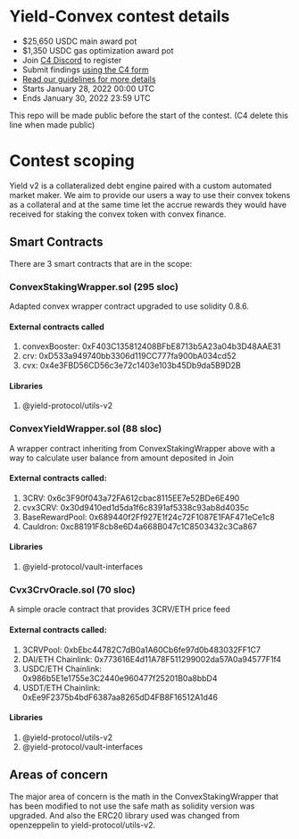 # Yield-Convex contest details

- $25,650 USDC main award pot
- $1,350 USDC gas optimization award pot
- Join [C4 Discord](https://discord.gg/code4rena) to register
- Submit findings [using the C4 form](https://code4rena.com/contests/2022-01-yield-contest/submit)
- [Read our guidelines for more details](https://docs.code4rena.com/roles/wardens)
- Starts January 28, 2022 00:00 UTC
- Ends January 30, 2022 23:59 UTC

This repo will be made public before the start of the contest. (C4 delete this line when made public)

# Contest scoping

Yield v2 is a collateralized debt engine paired with a custom automated market maker.
We aim to provide our users a way to use their convex tokens as a collateral and at the same time let the accrue rewards they would have received for staking the convex token with convex finance.

## Smart Contracts

There are 3 smart contracts that are in the scope:

### ConvexStakingWrapper.sol (295 sloc)

Adapted convex wrapper contract upgraded to use solidity 0.8.6.

#### External contracts called

1. convexBooster: 0xF403C135812408BFbE8713b5A23a04b3D48AAE31
2. crv: 0xD533a949740bb3306d119CC777fa900bA034cd52
3. cvx: 0x4e3FBD56CD56c3e72c1403e103b45Db9da5B9D2B

#### Libraries

1. @yield-protocol/utils-v2

### ConvexYieldWrapper.sol (88 sloc)

A wrapper contract inheriting from ConvexStakingWrapper above with a way to calculate user balance from amount deposited in Join

#### External contracts called:

1. 3CRV: 0x6c3F90f043a72FA612cbac8115EE7e52BDe6E490
2. cvx3CRV: 0x30d9410ed1d5da1f6c8391af5338c93ab8d4035c
3. BaseRewardPool: 0x689440f2Ff927E1f24c72F1087E1FAF471eCe1c8
4. Cauldron: 0xc88191F8cb8e6D4a668B047c1C8503432c3Ca867

#### Libraries

1. @yield-protocol/vault-interfaces

### Cvx3CrvOracle.sol (70 sloc)

A simple oracle contract that provides 3CRV/ETH price feed

#### External contracts called:

1. 3CRVPool: 0xbEbc44782C7dB0a1A60Cb6fe97d0b483032FF1C7
2. DAI/ETH Chainlink: 0x773616E4d11A78F511299002da57A0a94577F1f4
3. USDC/ETH Chainlink: 0x986b5E1e1755e3C2440e960477f25201B0a8bbD4
4. USDT/ETH Chainlink: 0xEe9F2375b4bdF6387aa8265dD4FB8F16512A1d46

#### Libraries

1. @yield-protocol/utils-v2
2. @yield-protocol/vault-interfaces

## Areas of concern

The major area of concern is the math in the ConvexStakingWrapper that has been modified to not use the safe math as solidity version was upgraded. And also the ERC20 library used was changed from openzeppelin to yield-protocol/utils-v2.
